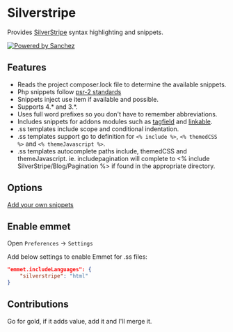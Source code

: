 # Silverstripe

Provides [SilverStripe](http://www.silverstripe.org/) syntax highlighting and snippets.

[![Powered by Sanchez](https://raw.githubusercontent.com/gorriecoe/silverstripe-sanchez/master/resources/poweredby.png)](https://github.com/gorriecoe/silverstripe-sanchez)

## Features

- Reads the project composer.lock file to determine the available snippets.
- Php snippets follow [psr-2 standards](http://www.php-fig.org/psr/psr-2/)
- Snippets inject use item if available and possible.
- Supports 4.\* and 3.\*.
- Uses full word prefixes so you don't have to remember abbreviations.
- Includes snippets for addons modules such as [tagfield](https://github.com/silverstripe/silverstripe-tagfield) and [linkable](https://github.com/sheadawson/silverstripe-linkable).
- .ss templates include scope and conditional indentation.
- .ss templates support go to definition for `<% include %>`, `<% themedCSS %>` and `<% themeJavascript %>`.
- .ss templates autocomplete paths include, themedCSS and themeJavascript. ie. includepagination will complete to <% include SilverStripe/Blog/Pagination %> if found in the appropriate directory.

## Options

[Add your own snippets](https://github.com/gorriecoe/silverstripe-sanchez)

## Enable emmet

Open `Preferences` -> `Settings`

Add below settings to enable Emmet for .ss files:

```json
"emmet.includeLanguages": {
    "silverstripe": "html"
}
```

## Contributions

Go for gold, if it adds value, add it and I'll merge it.


